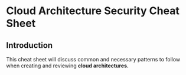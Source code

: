 # Cloud Architecture Security Cheat Sheet

## Introduction

This cheat sheet will discuss common and necessary patterns to follow when creating and reviewing **cloud architectures.**

## 
